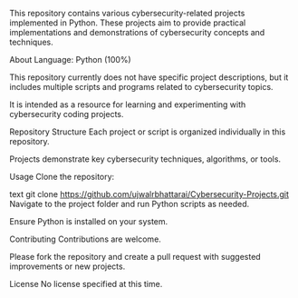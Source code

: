 This repository contains various cybersecurity-related projects implemented in Python. These projects aim to provide practical implementations and demonstrations of cybersecurity concepts and techniques.

About
Language: Python (100%)

This repository currently does not have specific project descriptions, but it includes multiple scripts and programs related to cybersecurity topics.

It is intended as a resource for learning and experimenting with cybersecurity coding projects.

Repository Structure
Each project or script is organized individually in this repository.

Projects demonstrate key cybersecurity techniques, algorithms, or tools.

Usage
Clone the repository:

text
git clone https://github.com/ujwalrbhattarai/Cybersecurity-Projects.git
Navigate to the project folder and run Python scripts as needed.

Ensure Python is installed on your system.

Contributing
Contributions are welcome.

Please fork the repository and create a pull request with suggested improvements or new projects.

License
No license specified at this time.
